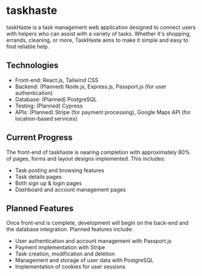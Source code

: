 # taskhaste

taskHaste is a task management web application designed to connect users with helpers who can assist with a variety of tasks. Whether it's shopping, errands, cleaning, or more, TaskHaste aims to make it simple and easy to find reliable help.


## Technologies

- Front-end: React.js, Tailwind CSS
- Backend: (Planned) Node.js, Express.js, Passport.js (for user authentication)
- Database: (Planned) PostgreSQL
- Testing: (Planned) Cypress
- APIs: (Planned) Stripe (for payment processing), Google Maps API (for location-based services)


## Current Progress 

The front-end of taskhaste is nearing completion with approximately 80% of pages, forms and layout designs implemented. This includes:

- Task posting and browsing features
- Task details pages
- Both sign up & login pages
- Dashboard and account management pages


## Planned Features 

Once front-end is complete, development will begin on the back-end and the database integration. Planned features include:

- User authentication and account management with Passport.js
- Payment implementation with Stripe
- Task creation, modification and deletion
- Management and storage of user data with PostgreSQL
- Implementation of cookies for user sessions
